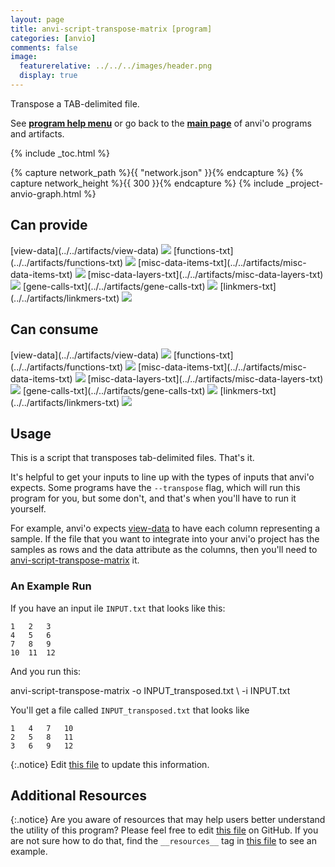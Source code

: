 ```yaml
---
layout: page
title: anvi-script-transpose-matrix [program]
categories: [anvio]
comments: false
image:
  featurerelative: ../../../images/header.png
  display: true
---
```


Transpose a TAB-delimited file.

See **[program help menu](../../../../vignette#anvi-script-transpose-matrix)** or go back to the **[main page](../../)** of anvi'o programs and artifacts.


{% include _toc.html %}
<div id="svg" class="subnetwork"></div>
{% capture network_path %}{{ "network.json" }}{% endcapture %}
{% capture network_height %}{{ 300 }}{% endcapture %}
{% include _project-anvio-graph.html %}


## Can provide

<p style="text-align: left" markdown="1"><span class="artifact-p">[view-data](../../artifacts/view-data) <img src="../../images/icons/TXT.png" class="artifact-icon-mini" /></span> <span class="artifact-p">[functions-txt](../../artifacts/functions-txt) <img src="../../images/icons/TXT.png" class="artifact-icon-mini" /></span> <span class="artifact-p">[misc-data-items-txt](../../artifacts/misc-data-items-txt) <img src="../../images/icons/TXT.png" class="artifact-icon-mini" /></span> <span class="artifact-p">[misc-data-layers-txt](../../artifacts/misc-data-layers-txt) <img src="../../images/icons/TXT.png" class="artifact-icon-mini" /></span> <span class="artifact-p">[gene-calls-txt](../../artifacts/gene-calls-txt) <img src="../../images/icons/TXT.png" class="artifact-icon-mini" /></span> <span class="artifact-p">[linkmers-txt](../../artifacts/linkmers-txt) <img src="../../images/icons/TXT.png" class="artifact-icon-mini" /></span></p>

## Can consume

<p style="text-align: left" markdown="1"><span class="artifact-r">[view-data](../../artifacts/view-data) <img src="../../images/icons/TXT.png" class="artifact-icon-mini" /></span> <span class="artifact-r">[functions-txt](../../artifacts/functions-txt) <img src="../../images/icons/TXT.png" class="artifact-icon-mini" /></span> <span class="artifact-r">[misc-data-items-txt](../../artifacts/misc-data-items-txt) <img src="../../images/icons/TXT.png" class="artifact-icon-mini" /></span> <span class="artifact-r">[misc-data-layers-txt](../../artifacts/misc-data-layers-txt) <img src="../../images/icons/TXT.png" class="artifact-icon-mini" /></span> <span class="artifact-r">[gene-calls-txt](../../artifacts/gene-calls-txt) <img src="../../images/icons/TXT.png" class="artifact-icon-mini" /></span> <span class="artifact-r">[linkmers-txt](../../artifacts/linkmers-txt) <img src="../../images/icons/TXT.png" class="artifact-icon-mini" /></span></p>

## Usage


This is a script that transposes tab-delimited files. That's it. 

It's helpful to get your inputs to line up with the types of inputs that anvi'o expects. Some programs have the `--transpose` flag, which will run this program for you, but some don't, and that's when you'll have to run it yourself. 

For example, anvi'o expects <span class="artifact-n">[view-data](/software/anvio/help/main/artifacts/view-data)</span> to have each column representing a sample. If the file that you want to integrate into your anvi'o project has the samples as rows and the data attribute as the columns, then you'll need to <span class="artifact-n">[anvi-script-transpose-matrix](/software/anvio/help/main/programs/anvi-script-transpose-matrix)</span> it. 

### An Example Run 

If you have an input ile `INPUT.txt` that looks like this: 

    1   2   3   
    4   5   6   
    7   8   9
    10  11  12
    
And you run this:

<div class="codeblock" markdown="1">
anvi&#45;script&#45;transpose&#45;matrix &#45;o INPUT_transposed.txt \
                             &#45;i INPUT.txt 
</div>

You'll get a file called `INPUT_transposed.txt` that looks like 

    1   4   7   10
    2   5   8   11
    3   6   9   12
    



{:.notice}
Edit [this file](https://github.com/merenlab/anvio/tree/master/anvio/docs/programs/anvi-script-transpose-matrix.md) to update this information.


## Additional Resources



{:.notice}
Are you aware of resources that may help users better understand the utility of this program? Please feel free to edit [this file](https://github.com/merenlab/anvio/tree/master/bin/anvi-script-transpose-matrix) on GitHub. If you are not sure how to do that, find the `__resources__` tag in [this file](https://github.com/merenlab/anvio/blob/master/bin/anvi-interactive) to see an example.
